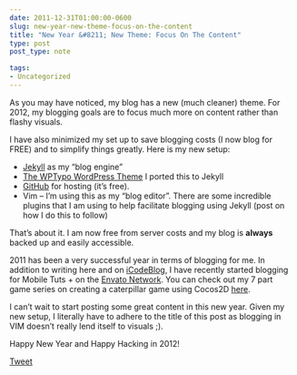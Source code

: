 ```yaml
---
date: 2011-12-31T01:00:00-0600
slug: new-year-new-theme-focus-on-the-content
title: "New Year &#8211; New Theme: Focus On The Content"
type: post
post_type: note

tags:
- Uncategorized
---
```

As you may have noticed, my blog has a new (much cleaner) theme. For 2012, my blogging goals are to focus much more on content rather than flashy visuals.


I have also minimized my set up to save blogging costs (I now blog for FREE) and to simplify things greatly. Here is my new setup:


* [Jekyll](http://jekyllrb.com) as my “blog engine”
* [The WPTypo WordPress Theme](http://www.wptux.com/206/wp-typo) I ported this to Jekyll
* [GitHub](https://github.com/brandontreb/brandontreb.github.com) for hosting (it’s free).
* Vim – I’m using this as my “blog editor”. There are some incredible plugins that I am using to help facilitate blogging using Jekyll (post on how I do this to follow)


That’s about it. I am now free from server costs and my blog is **always** backed up and easily accessible.


2011 has been a very successful year in terms of blogging for me. In addition to writing here and on [iCodeBlog](http://icodeblog.com), I have recently started blogging for Mobile Tuts + on the [Envato Network](http://envato.com). You can check out my 7 part game series on creating a caterpillar game using Cocos2D [here](http://mobile.tutsplus.com/series/build-a-caterpillar-game-with-cocos2d/).


I can’t wait to start posting some great content in this new year. Given my new setup, I literally have to adhere to the title of this post as blogging in VIM doesn’t really lend itself to visuals ;).


Happy New Year and Happy Hacking in 2012!



[Tweet](http://twitter.com/share)


